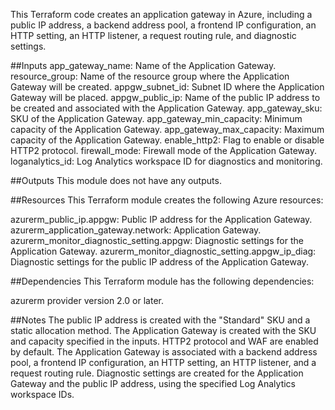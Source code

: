 This Terraform code creates an application gateway in Azure, including a public IP address, a backend address pool, a frontend IP configuration, an HTTP setting, an HTTP listener, a request routing rule, and diagnostic settings.

##Inputs
app_gateway_name: Name of the Application Gateway.
resource_group: Name of the resource group where the Application Gateway will be created.
appgw_subnet_id: Subnet ID where the Application Gateway will be placed.
appgw_public_ip: Name of the public IP address to be created and associated with the Application Gateway.
app_gateway_sku: SKU of the Application Gateway.
app_gateway_min_capacity: Minimum capacity of the Application Gateway.
app_gateway_max_capacity: Maximum capacity of the Application Gateway.
enable_http2: Flag to enable or disable HTTP2 protocol.
firewall_mode: Firewall mode of the Application Gateway.
loganalytics_id: Log Analytics workspace ID for diagnostics and monitoring.

##Outputs
This module does not have any outputs.

##Resources
This Terraform module creates the following Azure resources:

azurerm_public_ip.appgw: Public IP address for the Application Gateway.
azurerm_application_gateway.network: Application Gateway.
azurerm_monitor_diagnostic_setting.appgw: Diagnostic settings for the Application Gateway.
azurerm_monitor_diagnostic_setting.appgw_ip_diag: Diagnostic settings for the public IP address of the Application Gateway.

##Dependencies
This Terraform module has the following dependencies:

azurerm provider version 2.0 or later.

##Notes
The public IP address is created with the "Standard" SKU and a static allocation method.
The Application Gateway is created with the SKU and capacity specified in the inputs.
HTTP2 protocol and WAF are enabled by default.
The Application Gateway is associated with a backend address pool, a frontend IP configuration, an HTTP setting, an HTTP listener, and a request routing rule.
Diagnostic settings are created for the Application Gateway and the public IP address, using the specified Log Analytics workspace IDs.